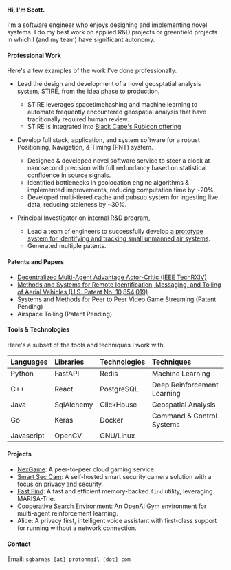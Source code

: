 #### Hi, I'm Scott.

I'm a software engineer who enjoys designing and implementing novel systems. 
I do my best work on applied R&D projects or greenfield projects in which I (and my team) have significant autonomy.

#### Professional Work

Here's a few examples of the work I've done professionally:

- Lead the design and development of a novel geosptatial analysis system, STIRE, from the idea phase to production. 
  - STIRE leverages spacetimehashing and machine learning to automate frequently encountered geospatial analysis that have traditionally required human review.
  - STIRE is integrated into [Black Cape's Rubicon offering](https://blackcape.io/products/rubicon)

- Develop full stack, application, and system software for a robust Positioning, Navigation, & Timing (PNT) system.
  - Designed & developed novel software service to steer a clock at nanosecond precision with full redundancy based on statistical confidence in source signals.
  - Identified bottlenecks in geolocation engine algorithms & implemented improvements, reducing computation time by ~20%.
  - Developed multi-tiered cache and pubsub system for ingesting live data, reducing staleness by ~30%.

- Principal Investigator on internal R&D program, 
  - Lead a team of engineers to successfully develop [a prototype system for identifying and tracking small unmanned air systems](https://www.rtx.com/News/2020/04/03/Aviation-2030).
  - Generated multiple patents.

#### Patents and Papers

- [Decentralized Multi-Agent Advantage Actor-Critic (IEEE TechRXIV)](https://www.techrxiv.org/articles/preprint/Decentralized_Multi-Agent_Advantage_Actor-Critic/19166384)
- [Methods and Systems for Remote Identification, Messaging, and Tolling of Aerial Vehicles (U.S. Patent No. 10,854,019)](https://patft.uspto.gov/netacgi/nph-Parser?Sect1=PTO2&Sect2=HITOFF&p=1&u=%2Fnetahtml%2FPTO%2Fsearch-bool.html&r=1&f=G&l=50&co1=AND&d=PTXT&s1=10854019.PN.&OS=PN/10854019&RS=PN/10854019)
- Systems and Methods for Peer to Peer Video Game Streaming (Patent Pending)
- Airspace Tolling (Patent Pending)

#### Tools & Technologies

Here's a subset of the tools and techniques I work with.

| Languages     | Libraries     | Technologies  | Techniques                  |
|:--------------|:--------------|:--------------|:--------------              |
| Python        | FastAPI       | Redis         | Machine Learning            |
| C++           | React         | PostgreSQL    | Deep Reinforcement Learning |
| Java          | SqlAlchemy    | ClickHouse    | Geospatial Analysis         |
| Go            | Keras         | Docker        | Command & Control Systems   |
| Javascript    | OpenCV        | GNU/Linux     |                             |

#### Projects

- [NexGame](https://play.google.com/store/apps/details?id=com.app.nexgame): A peer-to-peer cloud gaming service.
- [Smart Sec Cam](https://github.com/scottbarnesg/smart-sec-cam): A self-hosted smart security camera solution with a focus on privacy and security.
- [Fast Find](https://github.com/scottbarnesg/fastfind): A fast and efficient memory-backed `find` utility, leveraging MARISA-Trie.
- [Cooperative Search Environment](https://github.com/scottbarnesg/Cooperative_Search_Env): An OpenAI Gym environment for multi-agent reinforcement learning.
- Alice: A privacy first, intelligent voice assistant with first-class support for running without a network connection.

#### Contact

Email: `sgbarnes [at] protonmail [dot] com`

<!---
scottbarnesg/scottbarnesg is a ✨ special ✨ repository because its `README.md` (this file) appears on your GitHub profile.
You can click the Preview link to take a look at your changes.
--->
